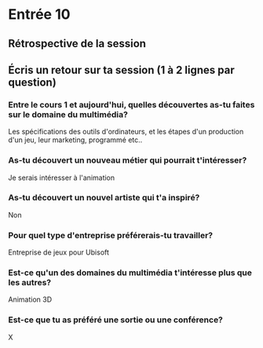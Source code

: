 # Entrée 10


## Rétrospective de la session
## Écris un retour sur ta session (1 à 2 lignes par question)

### Entre le cours 1 et aujourd'hui, quelles découvertes as-tu faites sur le domaine du multimédia? 
Les spécifications des outils d'ordinateurs, et les étapes d'un production d'un jeu, leur marketing, programmé etc..

### As-tu découvert un nouveau métier qui pourrait t'intéresser? 
Je serais intéresser à l'animation 

### As-tu découvert un nouvel artiste qui t'a inspiré? 
Non

### Pour quel type d'entreprise préférerais-tu travailler? 
Entreprise de jeux pour Ubisoft

### Est-ce qu'un des domaines du multimédia t'intéresse plus que les autres? 
Animation 3D

### Est-ce que tu as préféré une sortie ou une conférence?
X
